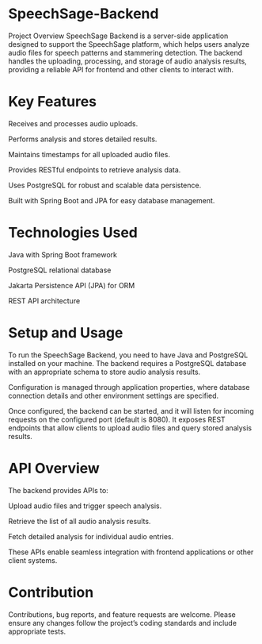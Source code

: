 # SpeechSage-Backend
Project Overview
SpeechSage Backend is a server-side application designed to support the SpeechSage platform, which helps users analyze audio files for speech patterns and stammering detection. The backend handles the uploading, processing, and storage of audio analysis results, providing a reliable API for frontend and other clients to interact with.

# Key Features
Receives and processes audio uploads.

Performs analysis and stores detailed results.

Maintains timestamps for all uploaded audio files.

Provides RESTful endpoints to retrieve analysis data.

Uses PostgreSQL for robust and scalable data persistence.

Built with Spring Boot and JPA for easy database management.

# Technologies Used
Java with Spring Boot framework

PostgreSQL relational database

Jakarta Persistence API (JPA) for ORM

REST API architecture

# Setup and Usage
To run the SpeechSage Backend, you need to have Java and PostgreSQL installed on your machine. The backend requires a PostgreSQL database with an appropriate schema to store audio analysis results.

Configuration is managed through application properties, where database connection details and other environment settings are specified.

Once configured, the backend can be started, and it will listen for incoming requests on the configured port (default is 8080). It exposes REST endpoints that allow clients to upload audio files and query stored analysis results.

# API Overview
The backend provides APIs to:

Upload audio files and trigger speech analysis.

Retrieve the list of all audio analysis results.

Fetch detailed analysis for individual audio entries.

These APIs enable seamless integration with frontend applications or other client systems.

# Contribution
Contributions, bug reports, and feature requests are welcome. Please ensure any changes follow the project’s coding standards and include appropriate tests.